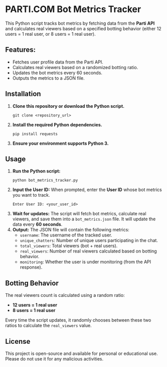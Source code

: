<!DOCTYPE html>
<html lang="en">
<head>
</head>
<body>
    <h1>PARTI.COM Bot Metrics Tracker</h1>
    <p>This Python script tracks bot metrics by fetching data from the <strong>Parti API</strong> and calculates real viewers based on a specified botting behavior (either 12 users = 1 real user, or 8 users = 1 real user).</p>
    <h2>Features:</h2>
    <ul class="feature-list">
        <li>Fetches user profile data from the Parti API.</li>
        <li>Calculates real viewers based on a randomized botting ratio.</li>
        <li>Updates the bot metrics every 60 seconds.</li>
        <li>Outputs the metrics to a JSON file.</li>
    </ul>
    <h2>Installation</h2>
    <ol>
        <li><strong>Clone this repository or download the Python script.</strong>
            <pre><code>git clone &lt;repository_url&gt;</code></pre>
        </li>
        <li><strong>Install the required Python dependencies.</strong>
            <pre><code>pip install requests</code></pre>
        </li>
        <li><strong>Ensure your environment supports Python 3.</strong></li>
    </ol>
    <h2>Usage</h2>
    <ol>
        <li><strong>Run the Python script:</strong>
            <pre><code>python bot_metrics_tracker.py</code></pre>
        </li>
        <li><strong>Input the User ID:</strong> When prompted, enter the <strong>User ID</strong> whose bot metrics you want to track.
            <pre><code>Enter User ID: &lt;your_user_id&gt;</code></pre>
        </li>
        <li><strong>Wait for updates:</strong> The script will fetch bot metrics, calculate real viewers, and save them into a <code>bot_metrics.json</code> file. It will update the data every <strong>60 seconds</strong>.</li>
        <li><strong>Output:</strong> The JSON file will contain the following metrics:
            <ul>
                <li><code>username</code>: The username of the tracked user.</li>
                <li><code>unique_chatters</code>: Number of unique users participating in the chat.</li>
                <li><code>total_viewers</code>: Total viewers (bot + real users).</li>
                <li><code>real_viewers</code>: Number of real viewers calculated based on botting behavior.</li>
                <li><code>monitoring</code>: Whether the user is under monitoring (from the API response).</li>
            </ul>
        </li>
    </ol>
    <h2>Botting Behavior</h2>
    <p>The real viewers count is calculated using a random ratio:</p>
    <ul>
        <li><strong>12 users = 1 real user</strong></li>
        <li><strong>8 users = 1 real user</strong></li>
    </ul>
    <p>Every time the script updates, it randomly chooses between these two ratios to calculate the <code>real_viewers</code> value.</p>
    <h2>License</h2>
    <p>This project is open-source and available for personal or educational use. Please do not use it for any malicious activities.</p>

</body>
</html>
